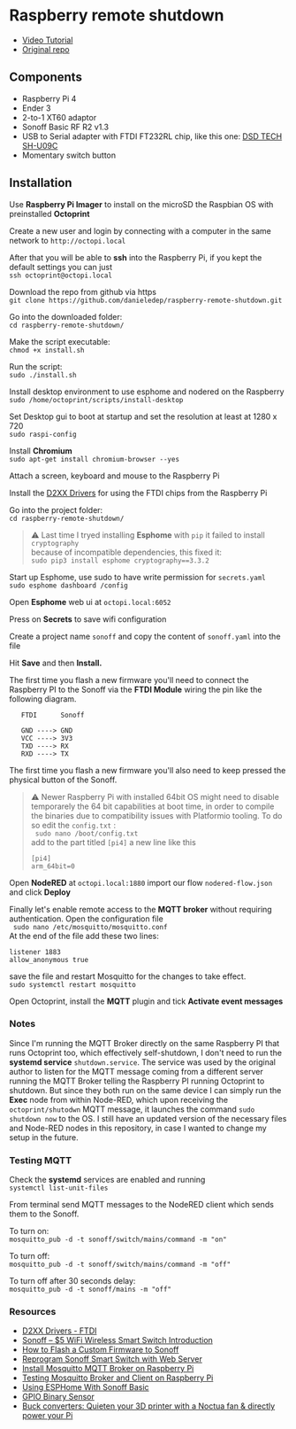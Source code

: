 # Raspberry remote shutdown
 
 - [Video Tutorial](https://youtu.be/WR0WdTBQJGo)   
 - [Original repo](https://github.com/SensorsIot/Raspberry-remote-shutdown)

## Components

- Raspberry Pi 4
- Ender 3
- 2-to-1 XT60 adaptor
- Sonoff Basic RF R2 v1.3
- USB to Serial adapter with FTDI FT232RL chip, like this one: [DSD TECH SH-U09C](https://www.amazon.com/DSD-TECH-Adapter-FT232RL-Compatible/dp/B07BBPX8B8/ref=sr_1_3?crid=T37WPRBNX2BY)
- Momentary switch button

## Installation 

Use **Raspberry Pi Imager** to install on the microSD the Raspbian OS with preinstalled **Octoprint**

Create a new user and login by connecting with a computer in the same network to `http://octopi.local`

After that you will be able to **ssh** into the Raspberry Pi, if you kept the default settings you can just   
``` ssh octoprint@octopi.local ```

Download the repo from github via https   
` git clone https://github.com/danieledep/raspberry-remote-shutdown.git `

Go into the downloaded folder:   
` cd raspberry-remote-shutdown/ ` 

Make the script executable:   
` chmod +x install.sh `   

Run the script:    
` sudo ./install.sh `  

Install desktop environment to use esphome and nodered on the Raspberry  
`sudo /home/octoprint/scripts/install-desktop `

Set Desktop gui to boot at startup and set the resolution at least at 1280 x 720   
` sudo raspi-config `

Install **Chromium**   
`sudo apt-get install chromium-browser --yes `

Attach a screen, keyboard and mouse to the Raspberry Pi

Install the [D2XX Drivers](https://ftdichip.com/drivers/d2xx-drivers/) for using the FTDI chips from the Raspberry Pi

Go into the project folder:   
` cd raspberry-remote-shutdown/ ` 

> ⚠️ Last time I tryed installing **Esphome** with `pip` it failed to install `cryptography`    
> because of incompatible dependencies, this fixed it:  
> `sudo pip3 install esphome cryptography==3.3.2`

Start up Esphome, use sudo to have write permission for `secrets.yaml`    
` sudo esphome dashboard /config `

Open **Esphome** web ui at `octopi.local:6052`

Press on **Secrets** to save wifi configuration

Create a project name `sonoff` and copy the content of `sonoff.yaml` into the file  

Hit **Save** and then **Install.** 

The first time you flash a new firmware you'll need to connect the Raspberry PI to the Sonoff via the **FTDI Module** wiring the pin like the following diagram. 

```
   FTDI      Sonoff

   GND ----> GND
   VCC ----> 3V3
   TXD ----> RX
   RXD ----> TX   
```

The first time you flash a new firmware you'll also need to keep pressed the physical button of the Sonoff. 

> ⚠️ Newer Raspberry Pi with installed 64bit OS might need to disable temporarely the 64 bit capabilities at boot time, in order to compile the binaries due to compatibility issues with Platformio tooling. To do so edit the `config.txt` :  
> ` sudo nano /boot/config.txt`   
> add to the part titled `[pi4]` a new line like this
> ```
> [pi4]   
> arm_64bit=0 
> ```

Open **NodeRED** at `octopi.local:1880` import our flow `nodered-flow.json` and click **Deploy**

Finally let's enable remote access to the **MQTT broker** without requiring authentication. Open the configuration file  
` sudo nano /etc/mosquitto/mosquitto.conf`   
At the end of the file add these two lines:  
```
listener 1883 
allow_anonymous true
```
 save the file and restart Mosquitto for the changes to take effect.   
`sudo systemctl restart mosquitto`   

Open Octoprint, install the **MQTT** plugin and tick **Activate event messages**
 
### Notes

Since I'm running the MQTT Broker directly on the same Raspberry PI that runs Octoprint too, which effectively self-shutdown, I don't need to run the **systemd service**  `shutdown.service`. The service was used by the original author to listen for the MQTT message coming from a different server running the MQTT Broker telling the Raspberry PI running Octoprint to shutdown. But since they both run on the same device I can simply run the **Exec** node from within Node-RED, which upon receiving the `octoprint/shutodwn` MQTT message, it launches the command `sudo shutdown now` to the OS. I still have an updated version of the necessary files and Node-RED nodes in this repository, in case I wanted to change my setup in the future.


### Testing MQTT

Check the **systemd** services are enabled and running   
`systemctl list-unit-files`

From terminal send MQTT messages to the NodeRED client which sends them to the Sonoff.    

To turn on:   
``` mosquitto_pub -d -t sonoff/switch/mains/command -m "on" ```   

To turn off:   
``` mosquitto_pub -d -t sonoff/switch/mains/command -m "off" ```   

To turn off after 30 seconds delay:   
``` mosquitto_pub -d -t sonoff/mains -m "off" ```  

### Resources

- [D2XX Drivers - FTDI](https://ftdichip.com/drivers/d2xx-drivers/)
- [Sonoff – $5 WiFi Wireless Smart Switch Introduction](https://randomnerdtutorials.com/sonoff-5-wifi-wireless-smart-switch-introduction/)
- [How to Flash a Custom Firmware to Sonoff](https://randomnerdtutorials.com/how-to-flash-a-custom-firmware-to-sonoff/)
- [Reprogram Sonoff Smart Switch with Web Server](https://randomnerdtutorials.com/reprogram-sonoff-smart-switch-with-web-server/)
- [Install Mosquitto MQTT Broker on Raspberry Pi](https://randomnerdtutorials.com/how-to-install-mosquitto-broker-on-raspberry-pi/)
- [Testing Mosquitto Broker and Client on Raspberry Pi](https://randomnerdtutorials.com/testing-mosquitto-broker-and-client-on-raspbbery-pi/)
- [Using ESPHome With Sonoff Basic](https://esphome.io/devices/sonoff_basic.html)
- [GPIO Binary Sensor](https://esphome.io/components/binary_sensor/gpio.html)
- [Buck converters: Quieten your 3D printer with a Noctua fan & directly power your Pi](https://www.youtube.com/watch?v=yW9ovo9CHi0)
 

